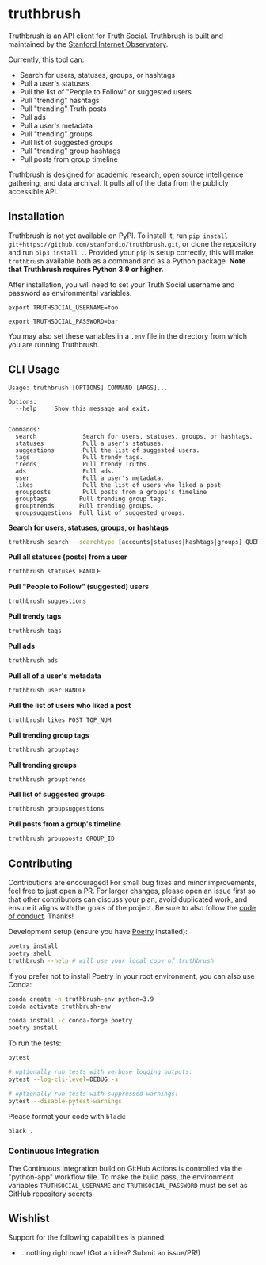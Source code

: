 # truthbrush
Truthbrush is an API client for Truth Social. Truthbrush is built and maintained by the [Stanford Internet Observatory](https://io.stanford.edu).

Currently, this tool can:

* Search for users, statuses, groups, or hashtags
* Pull a user's statuses
* Pull the list of "People to Follow" or suggested users
* Pull "trending" hashtags
* Pull "trending" Truth posts
* Pull ads
* Pull a user's metadata
* Pull "trending" groups
* Pull list of suggested groups
* Pull "trending" group hashtags
* Pull posts from group timeline

Truthbrush is designed for academic research, open source intelligence gathering, and data archival. It pulls all of the data from the publicly accessible API.

## Installation

Truthbrush is not yet available on PyPI. To install it, run `pip install git+https://github.com/stanfordio/truthbrush.git`, or clone the repository and run `pip3 install .`. Provided your `pip` is setup correctly, this will make `truthbrush` available both as a command and as a Python package. **Note that Truthbrush requires Python 3.9 or higher.**

After installation, you will need to set your Truth Social username and password as environmental variables.

`export TRUTHSOCIAL_USERNAME=foo`

`export TRUTHSOCIAL_PASSWORD=bar`

You may also set these variables in a `.env` file in the directory from which you are running Truthbrush.

## CLI Usage

```text
Usage: truthbrush [OPTIONS] COMMAND [ARGS]...

Options:
  --help     Show this message and exit.


Commands:
  search             Search for users, statuses, groups, or hashtags.
  statuses           Pull a user's statuses.
  suggestions        Pull the list of suggested users.
  tags               Pull trendy tags.
  trends             Pull trendy Truths.
  ads                Pull ads.
  user               Pull a user's metadata.
  likes              Pull the list of users who liked a post
  groupposts         Pull posts from a groups's timeline
  grouptags         Pull trending group tags.
  grouptrends       Pull trending groups.
  groupsuggestions  Pull list of suggested groups.
``````

**Search for users, statuses, groups, or hashtags**

```bash
truthbrush search --searchtype [accounts|statuses|hashtags|groups] QUERY
```

**Pull all statuses (posts) from a user**

```bash
truthbrush statuses HANDLE
```

**Pull "People to Follow" (suggested) users**

```bash
truthbrush suggestions
```
**Pull trendy tags**

```bash
truthbrush tags
```
**Pull ads**

```bash
truthbrush ads
```

**Pull all of a user's metadata**

```bash
truthbrush user HANDLE
```

**Pull the list of users who liked a post**

```bash
truthbrush likes POST TOP_NUM
```

**Pull trending group tags**

```bash
truthbrush grouptags
```

**Pull trending groups**

```bash
truthbrush grouptrends
```

**Pull list of suggested groups**

```bash
truthbrush groupsuggestions
```

**Pull posts from a group's timeline**

```bash
truthbrush groupposts GROUP_ID
```

## Contributing

Contributions are encouraged! For small bug fixes and minor improvements, feel free to just open a PR. For larger changes, please open an issue first so that other contributors can discuss your plan, avoid duplicated work, and ensure it aligns with the goals of the project. Be sure to also follow the [code of conduct](CODE_OF_CONDUCT.md). Thanks!

Development setup (ensure you have [Poetry](https://python-poetry.org/) installed):

```sh
poetry install
poetry shell
truthbrush --help # will use your local copy of truthbrush
```


If you prefer not to install Poetry in your root environment, you can also use Conda:

```sh
conda create -n truthbrush-env python=3.9
conda activate truthbrush-env

conda install -c conda-forge poetry
poetry install
```

To run the tests:

```sh
pytest

# optionally run tests with verbose logging outputs:
pytest --log-cli-level=DEBUG -s

# optionally run tests with suppressed warnings:
pytest --disable-pytest-warnings
```

Please format your code with `black`:

```sh
black .
```

### Continuous Integration

The Continuous Integration build on GitHub Actions is controlled via the "python-app" workflow file. To make the build pass, the environment variables `TRUTHSOCIAL_USERNAME` and `TRUTHSOCIAL_PASSWORD` must be set as GitHub repository secrets.


## Wishlist

Support for the following capabilities is planned:

- ...nothing right now! (Got an idea? Submit an issue/PR!)
